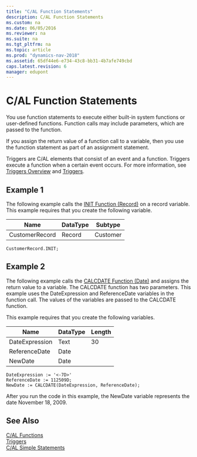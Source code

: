 ```yaml
---
title: "C/AL Function Statements"
description: C/AL Function Statements
ms.custom: na
ms.date: 06/05/2016
ms.reviewer: na
ms.suite: na
ms.tgt_pltfrm: na
ms.topic: article
ms.prod: "dynamics-nav-2018"
ms.assetid: 65df44e6-e734-43c8-bb31-4b7afe749cbd
caps.latest.revision: 6
manager: edupont
---
```

# C/AL Function Statements
You use function statements to execute either built-in system functions or user-defined functions. Function calls may include parameters, which are passed to the function.  

 If you assign the return value of a function call to a variable, then you use the function statement as part of an assignment statement.  

 Triggers are C/AL elements that consist of an event and a function. Triggers execute a function when a certain event occurs. For more information, see [Triggers Overview](Triggers-Overview.md) and [Triggers](Triggers.md).  

## Example 1
 The following example calls the [INIT Function \(Record\)](INIT-Function--Record-.md) on a record variable. This example requires that you create the following variable.  

|Name|DataType|Subtype|  
|----|--------|-------|  
|CustomerRecord|Record|Customer|  

```  
CustomerRecord.INIT;  
```  

## Example 2
 The following example calls the [CALCDATE Function (Date)](CALCDATE-Function--Date-.md) and assigns the return value to a variable. The CALCDATE function has two parameters. This example uses the DateExpression and ReferenceDate variables in the function call. The values of the variables are passed to the CALCDATE function.  

 This example requires that you create the following variables.  

|Name|DataType|Length|  
|----------|--------------|------------|  
|DateExpression|Text|30|  
|ReferenceDate|Date||  
|NewDate|Date||  

```  
DateExpression := '<-7D>'  
ReferenceDate := 112509D;  
NewDate := CALCDATE(DateExpression, ReferenceDate);  
```  

 After you run the code in this example, the NewDate variable represents the date November 18, 2009.  

## See Also  
 [C/AL Functions](C-AL-Functions.md)   
 [Triggers](Triggers.md)   
 [C/AL Simple Statements](C-AL-Simple-Statements.md)
